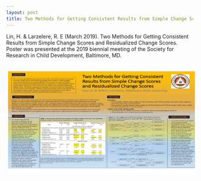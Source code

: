 ```yaml
---
layout: post
title: Two Methods for Getting Consistent Results from Simple Change Scores and Residualized Change Scores
---
```


Lin, H. & Larzelere, R. E (March 2019). Two Methods for Getting Consistent Results from Simple Change Scores and Residualized Change Scores. Poster was presented at the 2019 biennial meeting of the Society for Research in Child Development, Baltimore, MD.

<img style="float: center; width: 1000px; margin: 0px 5px 5px" src="/images/HL_REL_SRCD_2019.jpg">

